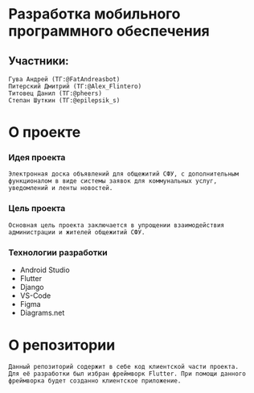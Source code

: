 # Разработка мобильного программного обеспечения 

## Участники:
    
    Гува Андрей (ТГ:@FatAndreasbot)
    Питерский Дмитрий (ТГ:@Alex_Flintero)
    Титовец Данил (ТГ:@pheers)
    Степан Шуткин (ТГ:@epilepsik_s)


# О проекте

### Идея проекта
    Электронная доска объявлений для общежитий СФУ, с дополнительным 
    функционалом в виде системы заявок для коммунальных услуг, 
    уведомлений и ленты новостей.

### Цель проекта
    Основная цель проекта заключается в упрощении взаимодействия 
    администрации и жителей общежитий СФУ. 

### Технологии разработки
* Android Studio
* Flutter
* Django
* VS-Code
* Figma
* Diagrams.net


# О репозитории

    Данный репозиторий содержит в себе код клиентской части проекта. 
    Для её разработки был избран фреймворк Flutter. При помощи данного 
    фреймворка будет созданно клиентское приложение.

